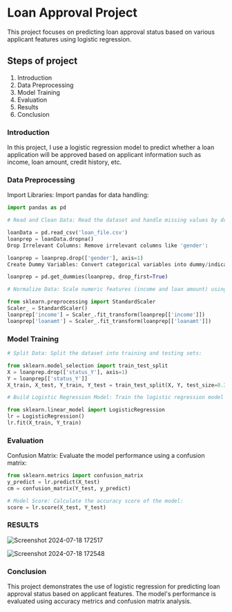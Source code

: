 
# Loan Approval Project
This project focuses on predicting loan approval status based on various applicant features using logistic regression.

## Steps of project
1. Introduction
2. Data Preprocessing
3. Model Training
4. Evaluation
5. Results 
6. Conclusion

### Introduction
In this project, I use a logistic regression model to predict whether a loan application will be approved based on applicant information such as income, loan amount, credit history, etc.

### Data Preprocessing
Import Libraries: Import pandas for data handling:
``` python
import pandas as pd

# Read and Clean Data: Read the dataset and handle missing values by dropping rows with NaN values:

loanData = pd.read_csv('loan_file.csv')
loanprep = loanData.dropna()
Drop Irrelevant Columns: Remove irrelevant columns like 'gender':

loanprep = loanprep.drop(['gender'], axis=1)
Create Dummy Variables: Convert categorical variables into dummy/indicator variables:

loanprep = pd.get_dummies(loanprep, drop_first=True)

# Normalize Data: Scale numeric features (income and loan amount) using StandardScaler:

from sklearn.preprocessing import StandardScaler
Scaler_ = StandardScaler()
loanprep['income'] = Scaler_.fit_transform(loanprep[['income']])
loanprep['loanamt'] = Scaler_.fit_transform(loanprep[['loanamt']])
```
### Model Training
``` python
# Split Data: Split the dataset into training and testing sets:

from sklearn.model_selection import train_test_split
X = loanprep.drop(['status_Y'], axis=1)
Y = loanprep[['status_Y']]
X_train, X_test, Y_train, Y_test = train_test_split(X, Y, test_size=0.3, random_state=1234, stratify=Y)

# Build Logistic Regression Model: Train the logistic regression model using scikit-learn:

from sklearn.linear_model import LogisticRegression
lr = LogisticRegression()
lr.fit(X_train, Y_train)
```
### Evaluation
Confusion Matrix: Evaluate the model performance using a confusion matrix:
``` python
from sklearn.metrics import confusion_matrix
y_predict = lr.predict(X_test)
cm = confusion_matrix(Y_test, y_predict)

# Model Score: Calculate the accuracy score of the model:
score = lr.score(X_test, Y_test)
```

### RESULTS 

![Screenshot 2024-07-18 172517](https://github.com/user-attachments/assets/eef35ad0-244c-4d1a-87b9-7ee6f21305b5)

![Screenshot 2024-07-18 172548](https://github.com/user-attachments/assets/75ad3240-d7b5-4b22-acdb-a33515d05009)


### Conclusion
This project demonstrates the use of logistic regression for predicting loan approval status based on applicant features. The model's performance is evaluated using accuracy metrics and confusion matrix analysis.








